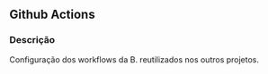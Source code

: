 ## Github Actions

### Descrição

Configuração dos workflows da B. reutilizados nos outros projetos.